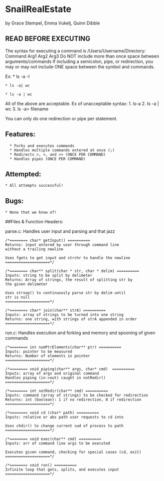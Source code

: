 # SnailRealEstate
by Grace Stempel, Emma Vukelj, Quinn Dibble

## READ BEFORE EXECUTING

The syntax for executing a command is
/Users/Username/Directory: Command Arg1 Arg2 Arg3
Do NOT include more than once space between arguments/commands
If including a semicolon, pipe, or redirection, you may or may not include ONE space
between the symbol and commands.

Ex:
	* ls -a -l
	
	* ls -a| wc
	
	* ls -a | wc
	
All of the above are acceptable.
Ex of unacceptable syntax:
	1. ls-a
	2. ls -a   |        wc
	3. ls -a>	filename

You can only do one redirection or pipe per statement.

## Features:
	  * Forks and executes commands
	  * Handles multiple commands entered at once (;)
	  * Redirects >, <, and >> (ONCE PER COMMAND)
	  * Handles pipes (ONCE PER COMMAND)

## Attempted:
	* All attempts successful!

## Bugs:
	* None that we know of!

##Files & Function Headers:

parse.c: Handles user input and parsing and that jazz

	/*======== char* getInput() ==========
	Returns: input entered by user through command line
	without a trailing newline

	Uses fgets to get input and strchr to handle the newline
	====================*/
	
	/*======== char** split(char * str, char * delim) ==========
	Inputs: string to be split by delimeter
	Returns: Array of strings, the result of splitting str by
	the given delimeter

	Uses strsep() to continuously parse str by delim until
	str is null
	====================*/

	/*======== char* join(char** strA) ==========
	Inputs: array of strings to be turned into one string
	Returns: one string, with strings of strA appended in order
	====================*/

run.c: Handles execution and forking and memory and spooning of given commands

	/*======== int numPtrElements(char** ptr) ==========
	Inputs: pointer to be measured
	Returns: Number of elements in pointer
	====================*/

	/*======== void piping(char** args, char* cmd)  ==========
	Inputs: array of args and original command
	Handles piping (in->out) caught in notRedir()
	====================*/

	/*======== int notRedir(char** cmd) ==========
	Inputs: command (array of strings) to be checked for redirection
	Returns: int (boolean): 1 if no redirection, 0 if redirection
	====================*/

	/*======== void cd (char* path) ==========
	Inputs: relative or abs path user requests to cd into

	Uses chdir() to change current cwd of process to path
	====================*/

	/*======== void exec(char** cmd) ==========
	Inputs: arr of command line args to be executed

	Executes given command, checking for special cases (cd, exit)
	====================*/

	/*======== void run() ==========
	Infinite loop that gets, splits, and executes input
	====================*/
